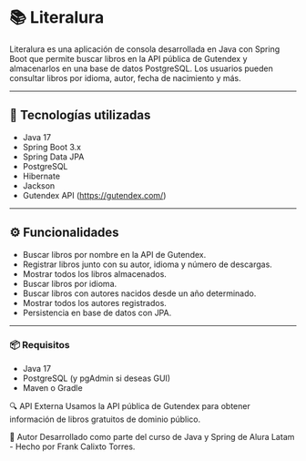 # 📚 Literalura

Literalura es una aplicación de consola desarrollada en Java con Spring Boot que permite buscar libros en la API pública de Gutendex y almacenarlos en una base de datos PostgreSQL. Los usuarios pueden consultar libros por idioma, autor, fecha de nacimiento y más.

----------------------------------------

## 🚀 Tecnologías utilizadas

- Java 17
- Spring Boot 3.x
- Spring Data JPA
- PostgreSQL
- Hibernate
- Jackson
- Gutendex API (https://gutendex.com/)

----------------------------------------

## ⚙️ Funcionalidades

- Buscar libros por nombre en la API de Gutendex.
- Registrar libros junto con su autor, idioma y número de descargas.
- Mostrar todos los libros almacenados.
- Buscar libros por idioma.
- Buscar libros con autores nacidos desde un año determinado.
- Mostrar todos los autores registrados.
- Persistencia en base de datos con JPA.

----------------------------------------

### 📦 Requisitos

- Java 17
- PostgreSQL (y pgAdmin si deseas GUI)
- Maven o Gradle

🔍 API Externa
Usamos la API pública de Gutendex para obtener información de libros gratuitos de dominio público.

📌 Autor
Desarrollado como parte del curso de Java y Spring de Alura Latam - Hecho por Frank Calixto Torres.

